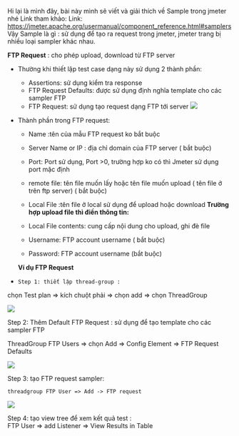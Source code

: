 Hi lại là mình đây, bài này mình sẽ viết và giải thích về Sample trong jmeter nhé
Link tham khảo: Link: https://jmeter.apache.org/usermanual/component_reference.html#samplers
Vậy Sample là gì : sử dụng để tạo ra request trong jmeter, jmeter trang bị nhiều loại sampler khác nhau.

**FTP Request** : cho phép upload, download từ FTP server
- Thường khi thiết lập test case dạng này sử dụng 2 thành phần:
    + Assertions: sử dụng kiểm tra response
    + FTP Request Defaults: được sử dụng định nghĩa template cho các sampler FTP
    + FTP Request: sử dụng tạo request dạng FTP tới server
   ![](https://images.viblo.asia/53f1ee9d-d327-40a9-a5b0-db282daff46f.png)
   
- Thành phần trong FTP request:

    - Name :tên của mẫu FTP request  ko bắt buộc
    
    - Server Name or IP : địa chỉ domain của FTP server  ( bắt buộc)
    
    - Port: Port sử dụng, Port >0, trường hợp ko có thì Jmeter sử dụng port mặc định 
    
    - remote file: tên file muốn lấy hoặc tên file muốn upload ( tên file ở trên ftp server) ( bắt buộc)

    - Local File :tên file ở local sử dụng để upload hoặc download
     **Trường hợp upload file thì điền thông tin:**
    -  Local File contents:  cung cấp nội dung cho upload, ghi đè file
    - Username: FTP account username ( bắt buộc)
    - Password: FTP account username (bắt buộc)

    **Ví dụ FTP Request**
    
-     Step 1: thiết lập thread-group : 
    
chọn Test plan => kích chuột phải => chọn add => chọn ThreadGroup


![](https://images.viblo.asia/4ea87ed3-89d7-41b6-aa94-3215cbb2859d.png)


Step 2: Thêm Default FTP Request : sử dụng để tạo template cho các sampler FTP  

ThreadGroup FTP Users => chọn Add => Config Element => FTP Request Defaults

![](https://images.viblo.asia/7b690d2d-3a98-465e-91e9-d9145c462a60.png)

Step 3: tạo FTP request sampler:  
    
    threadgroup FTP User => Add -> FTP request  

![](https://images.viblo.asia/452ddda7-c137-4a6c-be29-10a8df3fc794.png)


Step 4: tạo view tree để xem kết quả test :  
    FTP User => add Listener => View Results in Table